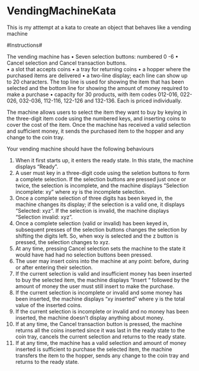 VendingMachineKata
==================

This is my atttempt at a kata to create an object that behaves like a vending machine

#Instructions#

The vending machine has 
•	Seven selection buttons: numbered 0 -6
•	Cancel selection and Cancel transaction buttons.  
•	a slot that accepts coins 
•	a tray for returning coins
•	a hopper where the purchased items are delivered
•	a two-line display; each line can show up to 20 characters. The top line is used for showing the item that has been selected and the bottom line for showing the amount of money required to make a purchase
•	capacity for 30 products, with item codes 012-016, 022-026, 032-036, 112-116, 122-126 and 132-136. Each is priced individually.

The machine allows users to select the item they want to buy by keying in the three-digit item code using the numbered keys, and inserting coins to cover the cost of the item. Once the machine has received a valid selection and sufficient money, it sends the purchased item to the hopper and any change to the coin tray. 

Your vending machine should have the following behaviours
1.	When it first starts up, it enters the ready state. In this state, the machine displays “Ready”.
2.	A user must key in a three-digit code using the seletion buttons to form a complete selection. If the selection buttons are pressed just once or twice, the selection is incomplete, and the machine displays “Selection incomplete: xy” where xy is the incomplete selection.
3.	Once a complete selection of three digits has been keyed in, the machine changes its display; if the selection is a valid one, it displays “Selected: xyz”. If the selection is invalid, the machine displays “Selection invalid: xyz”.
4.	Once a complete selection (valid or invalid) has been keyed in, subsequent presses of the selection buttons changes the selection by shifting the digits left. So, when wxy is selected and the z button is pressed, the selection changes to xyz.
5.	At any time, pressing Cancel selection sets the machine to the state it would have had had no selection buttons been pressed. 
6.	The user may insert coins into the machine at any point: before, during or after entering their selection.
7.	If the current selection is valid and insufficient money has been inserted to buy the selected item, the machine displays “Insert  “ followed by the amount of money the user must still insert to make the purchase. 
8.	If the current selection is incomplete or invalid and some money has been inserted, the machine displays “xy inserted” where y is the total value of the inserted coins.
9.	If the current selection is incomplete or invalid and no money has been inserted, the machine doesn’t display anything about money.
10.	If at any time, the Cancel transaction button is pressed, the machine returns all the coins inserted since it was last in the ready state to the coin tray, cancels the current selection and returns to the ready state.
11.	If at any time, the machine has a valid selection and amount of money inserted is sufficient to purchase the selected item, the machine transfers the item to the hopper, sends any change to the coin tray and returns to the ready state.


